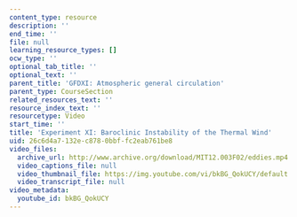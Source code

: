 ```yaml
---
content_type: resource
description: ''
end_time: ''
file: null
learning_resource_types: []
ocw_type: ''
optional_tab_title: ''
optional_text: ''
parent_title: 'GFDXI: Atmospheric general circulation'
parent_type: CourseSection
related_resources_text: ''
resource_index_text: ''
resourcetype: Video
start_time: ''
title: 'Experiment XI: Baroclinic Instability of the Thermal Wind'
uid: 26c6d4a7-132e-c878-0bbf-fc2eab761be8
video_files:
  archive_url: http://www.archive.org/download/MIT12.003F02/eddies.mp4
  video_captions_file: null
  video_thumbnail_file: https://img.youtube.com/vi/bkBG_QokUCY/default.jpg
  video_transcript_file: null
video_metadata:
  youtube_id: bkBG_QokUCY
---
```

